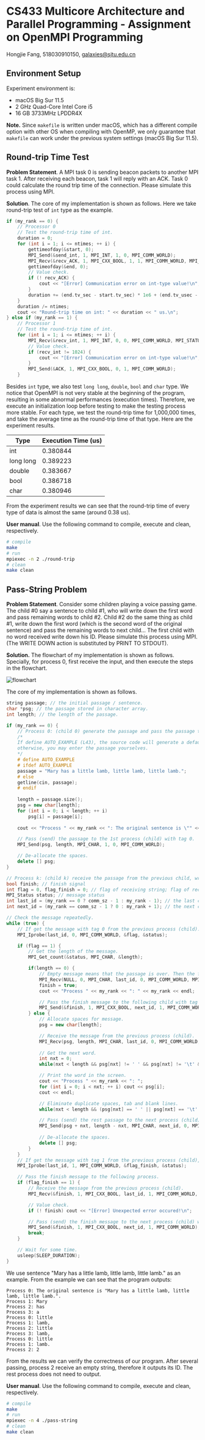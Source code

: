 # CS433 Multicore Architecture and Parallel Programming - Assignment on OpenMPI Programming

Hongjie Fang, 518030910150, [galaxies@sjtu.edu.cn](mailto:galaxies@sjtu.edu.cn)

## Environment Setup

Experiment environment is:

- macOS Big Sur 11.5
- 2 GHz Quad-Core Intel Core i5
- 16 GB 3733MHz LPDDR4X

**Note.** Since `makefile` is written under macOS, which has a different compile option with other OS when compiling with OpenMP, we only guarantee that `makefile` can work under the previous system settings (macOS Big Sur 11.5).

## Round-trip Time Test

**Problem Statement**. A MPI task 0 is sending beacon packets to another MPI task 1. After receiving each beacon, task 1 will reply with an ACK. Task 0 could calculate the round trip time of the connection. Please simulate this process using MPI.

**Solution**. The core of my implementation is shown as follows. Here we take round-trip test of `int` type as the example.

```cpp
if (my_rank == 0) {
    // Processor 0
    // Test the round-trip time of int.
    duration = 0;
    for (int i = 1; i <= ntimes; ++ i) {
        gettimeofday(&start, 0);
        MPI_Send(&send_int, 1, MPI_INT, 1, 0, MPI_COMM_WORLD);
        MPI_Recv(&recv_ACK, 1, MPI_CXX_BOOL, 1, 1, MPI_COMM_WORLD, MPI_STATUS_IGNORE);
        gettimeofday(&end, 0);
        // Value check.
        if (! recv_ACK) {
            cout << "[Error] Communication error on int-type value!\n";
        }
        duration += (end.tv_sec - start.tv_sec) * 1e6 + (end.tv_usec - start.tv_usec);
    }
    duration /= ntimes;
    cout << "Round-trip time on int: " << duration << " us.\n";
} else if (my_rank == 1) {
    // Processor 1
    // Test the round-trip time of int.
    for (int i = 1; i <= ntimes; ++ i) {
        MPI_Recv(&recv_int, 1, MPI_INT, 0, 0, MPI_COMM_WORLD, MPI_STATUS_IGNORE);
        // Value check.
        if (recv_int != 1024) {
            cout << "[Error] Communication error on int-type value!\n";
        }
        MPI_Send(&ACK, 1, MPI_CXX_BOOL, 0, 1, MPI_COMM_WORLD);
    }
```

Besides `int` type, we also test `long long`, `double`, `bool` and `char` type. We notice that OpenMPI is not very stable at the beginning of the program, resulting in some abnormal performances (execution times). Therefore, we execute an initialization loop before testing to make the testing process more stable. For each type, we test the round-trip time for 1,000,000 times, and take the average time as the round-trip time of that type. Here are the experiment results.

| Type | Execution Time (us) |
| --- | --- | 
| int | 0.380844 |
| long long | 0.389223 |
| double | 0.383667 |
| bool | 0.386718 |
| char | 0.380946 |

From the experiment results we can see that the round-trip time of every type of data is almost the same (around 0.38 us).

**User manual**. Use the following command to compile, execute and clean, respectively.

```bash
# compile
make
# run
mpiexec -n 2 ./round-trip
# clean
make clean
```

## Pass-String Problem

**Problem Statement**. Consider some children playing a voice passing game. The child #0 say a sentence to child #1, who will write down the first word and pass remaining words to child #2. Child #2 do the same thing as child #1, write down the first word (which is the second word of the original sentence) and pass the remaining words to next child... The first child with no word received write down his ID. Please simulate this process using MPI. (The WRITE DOWN action is substituted by PRINT TO STDOUT).

**Solution.** The flowchart of my implementation is shown as follows. Specially, for process 0, first receive the input, and then execute the steps in the flowchart.

![flowchart](assets/pass-string-flowchart.png)

The core of my implementation is shown as follows.

```cpp
string passage; // the initial passage / sentence.
char *psg; // the passage stored in character array.
int length; // the length of the passage.

if (my_rank == 0) {
    // Process 0: (child 0) generate the passage and pass the passage to the 1st child.
    /*
    If define AUTO_EXAMPLE (L43), the source code will generate a default passage;
    otherwise, you may enter the passage yourselves.
    */
    # define AUTO_EXAMPLE
    # ifdef AUTO_EXAMPLE
    passage = "Mary has a little lamb, little lamb, little lamb.";
    # else
    getline(cin, passage);
    # endif
    
    length = passage.size();
    psg = new char[length];
    for (int i = 0; i < length; ++ i) 
        psg[i] = passage[i];
    
    cout << "Process " << my_rank << ": The original sentence is \"" << passage << "\".\n";

    // Pass (send) the passage to the 1st process (child) with tag 0.
    MPI_Send(psg, length, MPI_CHAR, 1, 0, MPI_COMM_WORLD);

    // De-allocate the spaces.
    delete [] psg;
}

// Process k: (child k) receive the passage from the previous child, write down the first word and pass the remaining words to next child.
bool finish; // finish signal
int flag = 0, flag_finish = 0; // flag of receiving string; flag of receiving finish signal
MPI_Status status; // message status
int last_id = (my_rank == 0 ? comm_sz - 1 : my_rank - 1); // the last child
int next_id = (my_rank == comm_sz - 1 ? 0 : my_rank + 1); // the next child  

// Check the message repeatedly.
while (true) {
    // If get the message with tag 0 from the previous process (child).
    MPI_Iprobe(last_id, 0, MPI_COMM_WORLD, &flag, &status);

    if (flag == 1) {
        // Get the length of the message.
        MPI_Get_count(&status, MPI_CHAR, &length);

        if(length == 0) {
            // Empty message means that the passage is over. Then the first child with no word received write down his ID.
            MPI_Recv(NULL, 0, MPI_CHAR, last_id, 0, MPI_COMM_WORLD, MPI_STATUS_IGNORE);
            finish = true;
            cout << "Process " << my_rank << ": " << my_rank << endl;

            // Pass the finish message to the following child with tag 1.
            MPI_Send(&finish, 1, MPI_CXX_BOOL, next_id, 1, MPI_COMM_WORLD);
        } else {
            // Allocate spaces for message.
            psg = new char[length];

            // Receive the message from the previous process (child).
            MPI_Recv(psg, length, MPI_CHAR, last_id, 0, MPI_COMM_WORLD, MPI_STATUS_IGNORE);
            
            // Get the next word.
            int nxt = 0;
            while(nxt < length && psg[nxt] != ' ' && psg[nxt] != '\t' && psg[nxt] != '\n') ++ nxt;

            // Print the word in the screen.
            cout << "Process " << my_rank << ": ";
            for (int i = 0; i < nxt; ++ i) cout << psg[i];
            cout << endl;

            // Eliminate duplicate spaces, tab and blank lines.
            while(nxt < length && (psg[nxt] == ' ' || psg[nxt] == '\t' || psg[nxt] == '\n')) ++ nxt;

            // Pass (send) the rest passage to the next process (child) with tag 0.
            MPI_Send(psg + nxt, length - nxt, MPI_CHAR, next_id, 0, MPI_COMM_WORLD);
            
            // De-allocate the spaces.
            delete [] psg;
        }
    }
    // If get the message with tag 1 from the previous process (child), that means the string passing is finished.
    MPI_Iprobe(last_id, 1, MPI_COMM_WORLD, &flag_finish, &status);

    // Pass the finish message to the following process.
    if (flag_finish == 1) {
        // Receive the message from the previous process (child).
        MPI_Recv(&finish, 1, MPI_CXX_BOOL, last_id, 1, MPI_COMM_WORLD, MPI_STATUS_IGNORE);

        // Value check.
        if (! finish) cout << "[Error] Unexpected error occured!\n";

        // Pass (send) the finish message to the next process (child) with tag 1.
        MPI_Send(&finish, 1, MPI_CXX_BOOL, next_id, 1, MPI_COMM_WORLD);
        break;
    }

    // Wait for some time.
    usleep(SLEEP_DURATION);
}
```

We use sentence "Mary has a little lamb, little lamb, little lamb." as an example. From the example we can see that the program outputs:

```text
Process 0: The original sentence is "Mary has a little lamb, little lamb, little lamb.".
Process 1: Mary
Process 2: has
Process 3: a
Process 0: little
Process 1: lamb,
Process 2: little
Process 3: lamb,
Process 0: little
Process 1: lamb.
Process 2: 2
```

From the results we can verify the correctness of our program. After several passing, process 2 receive an empty string, therefore it outputs its ID. The rest process does not need to output.

**User manual**. Use the following command to compile, execute and clean, respectively.

```bash
# compile
make
# run
mpiexec -n 4 ./pass-string
# clean
make clean
```
